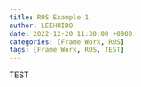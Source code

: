 ```yaml
---
title: ROS Example 1
author: LEEHUIDO
date: 2022-12-20 11:30:00 +0900
categories: [Frame Work, ROS]
tags: [Frame Work, ROS, TEST]
---
```


TEST